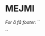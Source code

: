 # MEJMI

*For å få footer:*
	``<footer id="foot"></footer>
	<script src="./Javascript/footer.js"></script>´´
